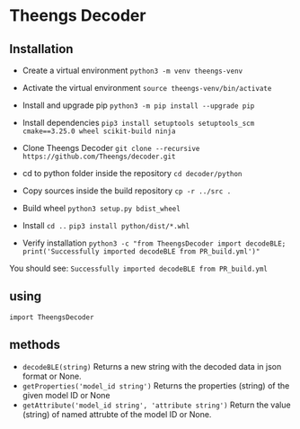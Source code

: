 # Theengs Decoder

## Installation

* Create a virtual environment
`python3 -m venv theengs-venv`

* Activate the virtual environment
`source theengs-venv/bin/activate`

* Install and upgrade pip
`python3 -m pip install --upgrade pip`

* Install dependencies
`pip3 install setuptools setuptools_scm cmake==3.25.0 wheel scikit-build ninja`

* Clone Theengs Decoder
`git clone --recursive https://github.com/Theengs/decoder.git`

* cd to python folder inside the repository
`cd decoder/python`

* Copy sources inside the build repository
`cp -r ../src .`

* Build wheel
`python3 setup.py bdist_wheel`

* Install
`cd ..`
`pip3 install python/dist/*.whl`

* Verify installation
`python3 -c "from TheengsDecoder import decodeBLE; print('Successfully imported decodeBLE from PR_build.yml')"`

You should see:
`Successfully imported decodeBLE from PR_build.yml`

## using

`import TheengsDecoder`

## methods

- `decodeBLE(string)` Returns a new string with the decoded data in json format or None.
- `getProperties('model_id string')` Returns the properties (string) of the given model ID or None
- `getAttribute('model_id string', 'attribute string')` Return the value (string) of named attrubte of the model ID or None.
